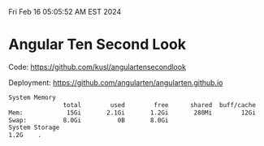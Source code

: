 Fri Feb 16 05:05:52 AM EST 2024

# Angular Ten Second Look

Code: https://github.com/kusl/angulartensecondlook

Deployment: https://github.com/angularten/angularten.github.io

```bash
System Memory
               total        used        free      shared  buff/cache   available
Mem:            15Gi       2.1Gi       1.2Gi       280Mi        12Gi        13Gi
Swap:          8.0Gi          0B       8.0Gi
System Storage
1.2G	.
```
